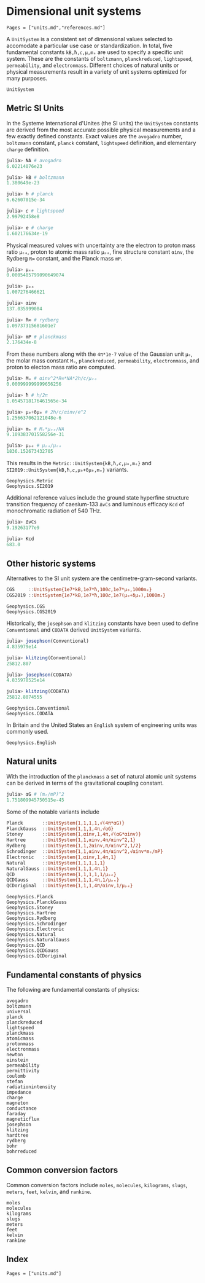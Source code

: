 # Dimensional unit systems

```@contents
Pages = ["units.md","references.md"]
```

A `UnitSystem` is a consistent set of dimensional values selected to accomodate a particular use case or standardization.
In total, five fundamental constants `kB,ħ,𝘤,μ,mₑ` are used to specify a specific unit system.
These are the constants of `boltzmann`, `planckreduced`, `lightspeed`, `permeability`, and `electronmass`.
Different choices of natural units or physical measurements result in a variety of unit systems optimized for many purposes.

```@docs
UnitSystem
```

## Metric SI Units

In the Systeme International d'Unites (the SI units) the `UnitSystem` constants are derived from the most accurate possible physical measurements and a few exactly defined constants.
Exact values are the `avogadro` number, `boltzmann` constant, `planck` constant, `lightspeed` definition, and elementary `charge` definition.

```Julia
julia> NA # avogadro
6.02214076e23

julia> kB # boltzmann
1.380649e-23

julia> 𝘩 # planck
6.62607015e-34

julia> 𝘤 # lightspeed
2.99792458e8

julia> 𝘦 # charge
1.602176634e-19
```

Physical measured values with uncertainty are the electron to proton mass ratio `μₑₐ`, proton to atomic mass ratio `μₚₐ`, fine structure constant `αinv`, the Rydberg `R∞` constant, and the Planck mass `mP`.

```Julia
julia> μₑₐ
0.0005485799090649074

julia> μₚₐ
1.007276466621

julia> αinv
137.035999084

julia> R∞ # rydberg
1.09737315681601e7

julia> mP # planckmass
2.176434e-8
```

From these numbers along with the `4π*1e-7` value of the Gaussian unit `μ₀`, the molar mass constant `Mᵤ`, `planckreduced`, `permeability`, `electronmass`, and proton to electon mass ratio are computed.

```Julia
julia> Mᵤ # αinv^2*R∞*NA*2𝘩/𝘤/μₑₐ
0.000999999999656256

julia> ħ # 𝘩/2π
1.0545718176461565e-34

julia> μ₀+δμ₀ # 2𝘩/𝘤/αinv/𝘦^2
1.256637062121048e-6

julia> mₑ # Mᵤ*μₑₐ/NA
9.109383701558256e-31

julia> μₚₑ # μₚₐ/μₑₐ
1836.152673432705
```

This results in the `Metric::UnitSystem{kB,ħ,𝘤,μ₀,mₑ}` and `SI2019::UnitSystem{kB,ħ,𝘤,μ₀+δμ₀,mₑ}` variants.

```@docs
Geophysics.Metric
Geophysics.SI2019
```

Additional reference values include the ground state hyperfine structure transition frequency of caesium-133 `ΔνCs` and luminous efficacy `Kcd` of monochromatic radiation of 540 THz.

```Julia
julia> ΔνCs
9.19263177e9

julia> Kcd
683.0
```

## Other historic systems

Alternatives to the SI unit system are the centimetre-gram-second variants.
```Julia
CGS     ::UnitSystem{1e7*kB,1e7*ħ,100𝘤,1e7*μ₀,1000mₑ}
CGS2019 ::UnitSystem{1e7*kB,1e7*ħ,100𝘤,1e7(μ₀+δμ₀),1000mₑ}
```
```@docs
Geophysics.CGS
Geophysics.CGS2019
```

Historically, the `josephson` and `klitzing` constants have been used to define `Conventional` and `CODATA` derived `UnitSystem` variants.

```Julia
julia> josephson(Conventional)
4.835979e14

julia> klitzing(Conventional)
25812.807

julia> josephson(CODATA)
4.835978525e14

julia> klitzing(CODATA)
25812.8074555
```

```@docs
Geophysics.Conventional
Geophysics.CODATA
```

In Britain and the United States an `English` system of engineering units was commonly used.

```@docs
Geophysics.English
```

## Natural units

With the introduction of the `planckmass` a set of natural atomic unit systems can be derived in terms of the gravitational coupling constant.

```Julia
julia> αG # (mₑ/mP)^2
1.751809945750515e-45
```

Some of the notable variants include

```Julia
Planck       ::UnitSystem{1,1,1,1,√(4π*αG)}
PlanckGauss  ::UnitSystem{1,1,1,4π,√αG}
Stoney       ::UnitSystem{1,αinv,1,4π,√(αG*αinv)}
Hartree      ::UnitSystem{1,1,αinv,4π/αinv^2,1}
Rydberg      ::UnitSystem{1,1,2αinv,π/αinv^2,1/2}
Schrodinger  ::UnitSystem{1,1,αinv,4π/αinv^2,√αinv*mₑ/mP}
Electronic   ::UnitSystem{1,αinv,1,4π,1}
Natural      ::UnitSystem{1,1,1,1,1}
NaturalGauss ::UnitSystem{1,1,1,4π,1}
QCD          ::UnitSystem{1,1,1,1,1/μₚₑ}
QCDGauss     ::UnitSystem{1,1,1,4π,1/μₚₑ}
QCDoriginal  ::UnitSystem{1,1,1,4π/αinv,1/μₚₑ}
```

```@docs
Geophysics.Planck
Geophysics.PlanckGauss
Geophysics.Stoney
Geophysics.Hartree
Geophysics.Rydberg
Geophysics.Schrodinger
Geophysics.Electronic
Geophysics.Natural
Geophysics.NaturalGauss
Geophysics.QCD
Geophysics.QCDGauss
Geophysics.QCDoriginal
```

## Fundamental constants of physics

The following are fundamental constants of physics:

```@docs
avogadro
boltzmann
universal
planck
planckreduced
lightspeed
planckmass
atomicmass
protonmass
electronmass
newton
einstein
permeability
permittivity
coulomb
stefan
radiationintensity
impedance
charge
magneton
conductance
faraday
magneticflux
josephson
klitzing
hardtree
rydberg
bohr
bohrreduced
```

## Common conversion factors

Common conversion factors include `moles`, `molecules`, `kilograms`, `slugs`, `meters`, `feet`, `kelvin`, and `rankine`.

```@docs
moles
molecules
kilograms
slugs
meters
feet
kelvin
rankine
```

## Index

```@index
Pages = ["units.md"]
```

